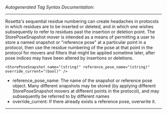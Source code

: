 _Autogenerated Tag Syntax Documentation:_

---
Rosetta's sequential residue numbering can create headaches in protocols in which residues are to be inserted or deleted, and in which one wishes subsequently to refer to residues past the insertion or deletion point. The StorePoseSnapshot mover is intended as a means of permitting a user to store a named snapshot or "reference pose" at a particular point in a protocol, then use the residue numbering of the pose at that point in the protocol for movers and filters that might be applied sometime later, after pose indices may have been altered by insertions or deletions.

```
<StorePoseSnapshot name="(string)" reference_pose_name="(string)" override_current="(bool)" />
```

-   reference_pose_name: The name of the snapshot or reference pose object. Many different snapshots may be stored (by applying different StorePoseSnapshot movers at different points in the protocol), and may subsequently be referred to by different names
-   override_current: If there already exists a reference pose, overwrite it.

---
